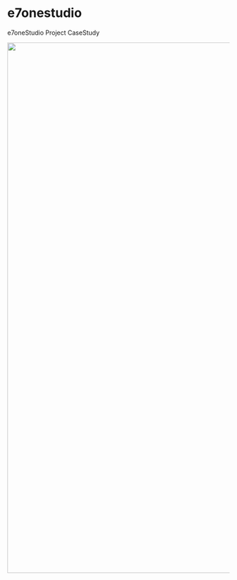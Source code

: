 # e7onestudio
e7oneStudio Project CaseStudy

<img src="https://1.bp.blogspot.com/-D1AsEmHBRB8/X0PGfg4Hm1I/AAAAAAADmP4/lLl3pbQerkAeMfrTyefQ4-RZ6W2CBWwwwCNcBGAsYHQ/s640/P_20190608_120911_1.jpg" width="1200">
